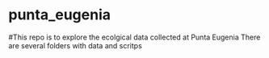 # punta_eugenia

#This repo is to explore the ecolgical data collected at Punta Eugenia
There are several folders with data and scritps